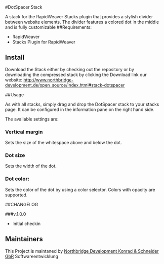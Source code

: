 #DotSpacer Stack

A stack for the RapidWeaver Stacks plugin that provides a stylish divider between website
elements. The divider features a colored dot in the middle and is fully customizable
##Requirements:

* RapidWeaver
* Stacks Plugin for RapidWeaver

## Install

Download the Stack either by checking out the repository or by downloading the compressed
stack by clicking the Download link our website:
http://www.northbridge-development.de/open_source/index.html#stack-dotspacer

##Usage

As with all stacks, simply drag and drop the DotSpacer stack to your stacks page. It can
be configured in the information pane on the right hand side.

The available settings are:

### Vertical margin

Sets the size of the whitespace above and below the dot.

### Dot size

Sets the width of the dot.

### Dot color:

Sets the color of the dot by using a color selector. Colors with opacity are supported.


##CHANGELOG

###v.1.0.0
- Initial checkin

## Maintainers
This Project is maintaned by [Northbridge Development Konrad & Schneider GbR](http://www.northbridge-development.de) Softwareentwicklung
